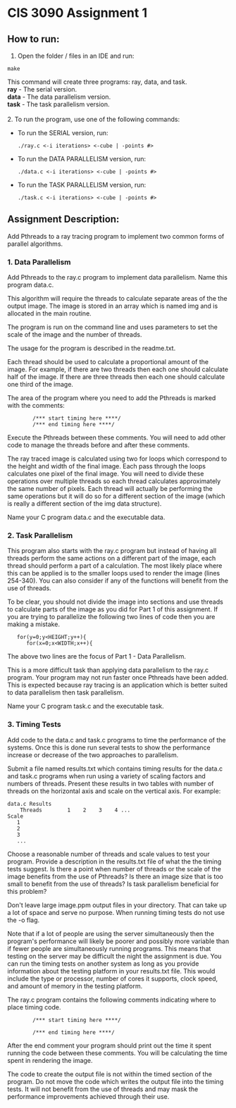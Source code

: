 # CIS 3090 Assignment 1

## How to run:

1. Open the folder / files in an IDE and run:
```
make
```
This command will create three programs: ray, data, and task.<br/>
**ray** - The serial version.<br/>
**data** - The data parallelism version.<br/>
**task** - The task parallelism version.<br/><br/>
2. To run the program, use one of the following commands:
  - To run the SERIAL version, run:
    ```
    ./ray.c <-i iterations> <-cube | -points #>
    ```
  - To run the DATA PARALLELISM version, run:
    ```
    ./data.c <-i iterations> <-cube | -points #>
    ```
  - To run the TASK PARALLELISM version, run:
    ```
    ./task.c <-i iterations> <-cube | -points #>
    ```

## Assignment Description:
Add Pthreads to a ray tracing program to implement two common forms of parallel algorithms.

### 1. Data Parallelism
Add Pthreads to the ray.c program to implement data parallelism. Name
this program data.c.

This algorithm will require the threads to calculate separate areas of the
the output image. The image is stored in an array which is named img
and is allocated in the main routine. 

The program is run on the command line and uses parameters to set
the scale of the image and the number of threads.

The usage for the program is described in the readme.txt.

Each thread should be used to calculate a proportional amount
of the image. For example, if there are two threads then each one
should calculate half of the image. If there are three threads then each
one should calculate one third of the image.

The area of the program where you need to add the Pthreads is marked
with the comments:
```
        /*** start timing here ****/
        /*** end timing here ****/
```
Execute the Pthreads between these comments. You will need to add other code
to manage the threads before and after these comments.

The ray traced image is calculated using two for loops which correspond to
the height and width of the final image. Each pass through the loops calculates
one pixel of the final image. You will need to divide these operations over
multiple threads so each thread calculates approximately the same number of
pixels. Each thread will actually be performing the same operations but it
will do so for a different section of the image (which is really a different
section of the img data structure). 

Name your C program data.c and the executable data. 


### 2. Task Parallelism
This program also starts with the ray.c program but instead of having
all threads perform the same actions on a different part of the image,
each thread should perform a part of a calculation. The most likely place
where this can be applied is to the smaller loops used to render the
image (lines 254-340). You can also consider if any of the functions
will benefit from the use of threads.

To be clear, you should not divide the image into sections and use threads
to calculate parts of the image as you did for Part 1 of this assignment.
If you are trying to parallelize the following two lines of code then you
are making a mistake.
```
   for(y=0;y<HEIGHT;y++){
      for(x=0;x<WIDTH;x++){
```
The above two lines are the focus of Part 1 - Data Parallelism. 

This is a more difficult task than applying data parallelism to the ray.c
program. Your program may not run faster once Pthreads have been added.
This is expected because ray tracing is an application which is better
suited to data parallelism then task parallelism. 

Name your C program task.c and the executable task. 


### 3. Timing Tests
Add code to the data.c and task.c programs to time the performance of the
systems. Once this is done run several tests to show the performance increase
or decrease of the two approaches to parallelism. 

Submit a file named results.txt which contains timing results for the data.c and
task.c programs when run using a variety of scaling factors and numbers of
threads. Present these results in two tables with number of threads on the
horizontal axis and scale on the vertical axis. For example:

```
data.c Results
    Threads        1    2    3    4 ...
Scale
   1
   2
   3
   ...
```
Choose a reasonable number of threads and scale values to test your program.
Provide a description in the results.txt file of what the the timing tests
suggest. Is there a point when number of threads or the scale of the image
benefits from the use of Pthreads? Is there an image size that is too small
to benefit from the use of threads? Is task parallelism beneficial for this
problem?

Don't leave large image.ppm output files in your directory. That can take up
a lot of space and serve no purpose. When running timing tests do not use the
-o flag. 

Note that if a lot of people are using the server simultaneously then the
program's performance will likely be poorer and possibly more variable than
if fewer people are simultaneously running programs. This means that testing
on the server may be difficult the night the assignment is due. You can run the
timing tests on another system as long as you provide information about
the testing platform in your results.txt file. This would include the
type or processor, number of cores it supports, clock speed, and amount of
memory in the testing platform.
 
The ray.c program contains the following comments indicating where to place
timing code.
```
        /*** start timing here ****/

        /*** end timing here ****/
```
After the end comment your program should print out the time it spent
running the code between these comments. You will be calculating the
time spent in rendering the image. 

The code to create the output file is not within the timed section of
the program. Do not move the code which writes the output file into the
timing tests.  It will not benefit from the use of threads and may mask
the performance improvements achieved through their use.
